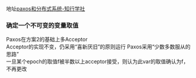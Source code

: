 
 地址[paxos和分布式系统-知行学社](http://v.youku.com/v_show/id_XMTI4NTUxNzMwNA==.html?from=s1.8-1-1.2&spm=a2h0k.8191407.0.0)

###  确定一个不可变的变量取值

Paxos在方案2的基础上多Acceptor   
   Acceptor的实现不变，仍采用“喜新厌旧”的原则运行
Paxos采用“少数多数服从的思路”   
   一旦某个epoch的取值f被半数以上acceptor接受，则认为此var的取值确认为f，不再更改
  
